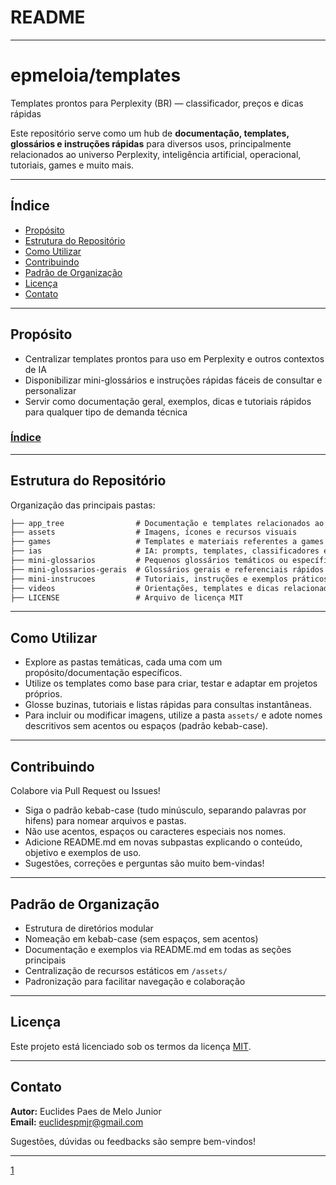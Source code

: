 
# README

***

# epmeloia/templates

Templates prontos para Perplexity (BR) — classificador, preços e dicas rápidas

Este repositório serve como um hub de **documentação, templates, glossários e instruções rápidas** para diversos usos, principalmente relacionados ao universo Perplexity, inteligência artificial, operacional, tutoriais, games e muito mais.

---

## Índice

- [Propósito](#propósito)
- [Estrutura do Repositório](#estrutura-do-repositório)
- [Como Utilizar](#como-utilizar)
- [Contribuindo](#contribuindo)
- [Padrão de Organização](#padrão-de-organização)
- [Licença](#licença)
- [Contato](#contato)

---

## Propósito

- Centralizar templates prontos para uso em Perplexity e outros contextos de IA
- Disponibilizar mini-glossários e instruções rápidas fáceis de consultar e personalizar
- Servir como documentação geral, exemplos, dicas e tutoriais rápidos para qualquer tipo de demanda técnica


### [Índice](#Índice)

---

## Estrutura do Repositório

Organização das principais pastas:
```markdown
├── app_tree                # Documentação e templates relacionados ao sistema APP_TREE
├── assets                  # Imagens, ícones e recursos visuais
├── games                   # Templates e materiais referentes a games e gamificação
├── ias                     # IA: prompts, templates, classificadores e dicas diversas
├── mini-glossarios         # Pequenos glossários temáticos ou específicos
├── mini-glossarios-gerais  # Glossários gerais e referenciais rápidos
├── mini-instrucoes         # Tutoriais, instruções e exemplos práticos simplificados
├── videos                  # Orientações, templates e dicas relacionadas a vídeos
├── LICENSE                 # Arquivo de licença MIT
```

---

## Como Utilizar

- Explore as pastas temáticas, cada uma com um propósito/documentação específicos.
- Utilize os templates como base para criar, testar e adaptar em projetos próprios.
- Glosse buzinas, tutoriais e listas rápidas para consultas instantâneas.
- Para incluir ou modificar imagens, utilize a pasta `assets/` e adote nomes descritivos sem acentos ou espaços (padrão kebab-case).

---

## Contribuindo

Colabore via Pull Request ou Issues!

- Siga o padrão kebab-case (tudo minúsculo, separando palavras por hifens) para nomear arquivos e pastas.
- Não use acentos, espaços ou caracteres especiais nos nomes.
- Adicione README.md em novas subpastas explicando o conteúdo, objetivo e exemplos de uso.
- Sugestões, correções e perguntas são muito bem-vindas!

---

## Padrão de Organização

- Estrutura de diretórios modular
- Nomeação em kebab-case (sem espaços, sem acentos)
- Documentação e exemplos via README.md em todas as seções principais
- Centralização de recursos estáticos em `/assets/`
- Padronização para facilitar navegação e colaboração

---

## Licença

Este projeto está licenciado sob os termos da licença [MIT](LICENSE).

---

## Contato

**Autor:** Euclides Paes de Melo Junior  
**Email:** euclidespmjr@gmail.com

Sugestões, dúvidas ou feedbacks são sempre bem-vindos!


***

[1](https://github.com/epmeloia/templates)
